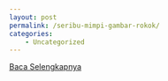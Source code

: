 ```yaml
---
layout: post
permalink: /seribu-mimpi-gambar-rokok/
categories:
    - Uncategorized
---
```


[Baca Selengkapnya](/04)